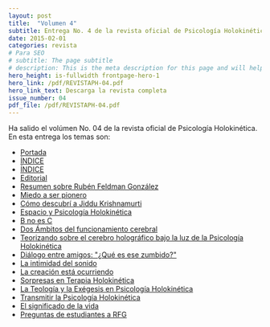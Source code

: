 ```yaml
---
layout: post
title:  "Volumen 4"
subtitle: Entrega No. 4 de la revista oficial de Psicología Holokinética
date: 2015-02-01
categories: revista
# Para SEO
# subtitle: The page subtitle
# description: This is the meta description for this page and will help it appear in search engines
hero_height: is-fullwidth frontpage-hero-1
hero_link: /pdf/REVISTAPH-04.pdf
hero_link_text: Descarga la revista completa
issue_number: 04
pdf_file: /pdf/REVISTAPH-04.pdf
---
```


Ha salido el volúmen No. 04 de la revista oficial de Psicología Holokinética. 
En esta entrega los temas son:


- [Portada](/pdf/REVISTAPH-04.pdf#page=1)
- [ÍNDICE](/pdf/REVISTAPH-04.pdf#page=3)
- [ÍNDICE](/pdf/REVISTAPH-04.pdf#page=3)
- [Editorial](/pdf/REVISTAPH-04.pdf#page=4)
- [Resumen sobre Rubén Feldman González](/pdf/REVISTAPH-04.pdf#page=5)
- [Miedo a ser pionero](/pdf/REVISTAPH-04.pdf#page=7)
- [Cómo descubrí a Jiddu Krishnamurti](/pdf/REVISTAPH-04.pdf#page=8)
- [Espacio y Psicología Holokinética](/pdf/REVISTAPH-04.pdf#page=10)
- [B no es C](/pdf/REVISTAPH-04.pdf#page=12)
- [Dos Ámbitos del funcionamiento cerebral](/pdf/REVISTAPH-04.pdf#page=12)
- [Teorizando sobre el cerebro holográfico bajo la luz de la Psicología Holokinética](/pdf/REVISTAPH-04.pdf#page=13)
- [Diálogo entre amigos: "¿Qué es ese zumbido?"](/pdf/REVISTAPH-04.pdf#page=19)
- [La intimidad del sonido](/pdf/REVISTAPH-04.pdf#page=24)
- [La creación está ocurriendo](/pdf/REVISTAPH-04.pdf#page=25)
- [Sorpresas en Terapia Holokinética](/pdf/REVISTAPH-04.pdf#page=27)
- [La Teología y la Exégesis en Psicología Holokinética](/pdf/REVISTAPH-04.pdf#page=29)
- [Transmitir la Psicología Holokinética](/pdf/REVISTAPH-04.pdf#page=31)
- [El significado de la vida](/pdf/REVISTAPH-04.pdf#page=34)
- [Preguntas de estudiantes a RFG](/pdf/REVISTAPH-04.pdf#page=35)

